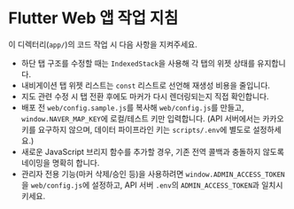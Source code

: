 # Flutter Web 앱 작업 지침

이 디렉터리(`app/`)의 코드 작업 시 다음 사항을 지켜주세요.

- 하단 탭 구조를 수정할 때는 `IndexedStack`을 사용해 각 탭의 위젯 상태를 유지합니다.
- 내비게이션 탭 위젯 리스트는 `const` 리스트로 선언해 재생성 비용을 줄입니다.
- 지도 관련 수정 시 탭 전환 후에도 마커가 다시 렌더링되는지 직접 확인합니다.
- 배포 전 `web/config.sample.js`를 복사해 `web/config.js`를 만들고, `window.NAVER_MAP_KEY`에 로컬/테스트 키만 입력합니다. (API 서버에서는 카카오 키를 요구하지 않으며, 데이터 파이프라인 키는 `scripts/.env`에 별도로 설정하세요.)
- 새로운 JavaScript 브리지 함수를 추가할 경우, 기존 전역 콜백과 충돌하지 않도록 네이밍을 명확히 합니다.
- 관리자 전용 기능(마커 삭제/승인 등)을 사용하려면 `window.ADMIN_ACCESS_TOKEN`을 `web/config.js`에 설정하고, API 서버 `.env`의 `ADMIN_ACCESS_TOKEN`과 일치시키세요.
